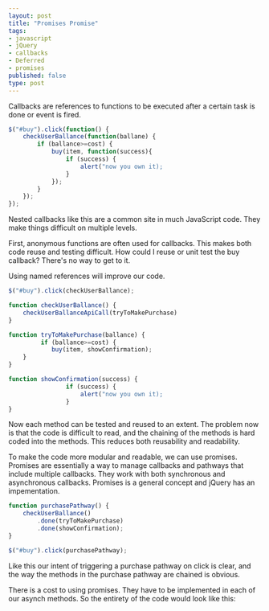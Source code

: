 ```yaml
---
layout: post
title: "Promises Promise"
tags:
- javascript
- jQuery
- callbacks
- Deferred
- promises
published: false
type: post
---
```


Callbacks are references to functions to be executed after a certain task is done or event is fired.

```javascript
$("#buy").click(function() {
    checkUserBallance(function(ballane) {
        if (ballance>=cost) {
            buy(item, function(success){
                if (success) {
                    alert("now you own it);
                }
            });
        }
    });
});
```

Nested callbacks like this are a common site in much JavaScript code. They make things difficult on multiple levels.

First, anonymous functions are often used for callbacks. This makes both code reuse and testing difficult. How could I
reuse or unit test the buy callback? There's no way to get to it.

Using named references will improve our code.

```javascript
$("#buy").click(checkUserBallance);

function checkUserBallance() {
    checkUserBallanceApiCall(tryToMakePurchase)
}

function tryToMakePurchase(ballance) {
         if (ballance>=cost) {
            buy(item, showConfirmation);
	}
}

function showConfirmation(success) {
                if (success) {
                    alert("now you own it);
                }
}
```

Now each method can be tested and reused to an extent. The problem now is that the code is difficult to read, and the
chaining of the methods is hard coded into the methods. This reduces both reusability and readability.

To make the code more modular and readable, we can use promises. Promises are essentially a way to manage callbacks and
pathways that include multiple callbacks. They work with both synchronous and asynchronous callbacks. Promises is a
general concept and jQuery has an impementation.

```javascript
function purchasePathway() {
    checkUserBallance()
	    .done(tryToMakePurchase)
	    .done(showConfirmation);
}

$("#buy").click(purchasePathway);
```

Like this our intent of triggering a purchase pathway on click is clear, and the way the methods in the purchase pathway
are chained is obvious.

There is a cost to using promises. They have to be implemented in each of our asynch methods. So the entirety of the
code would look like this:
